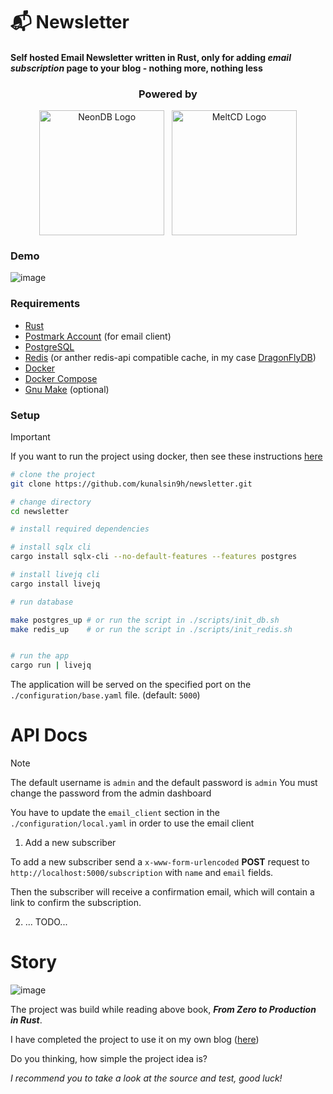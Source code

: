 # 📬 Newsletter

#### Self hosted Email Newsletter written in Rust, only for adding _email subscription_ page to your blog - nothing more, nothing less

<div align="center">
  <h3>Powered by</h3>
  <div style="display: flex; justify-content: center;">
  <a href="https://neon.tech/">
  <img width="200px" src="https://i.imgur.com/ZO6E4tQ.png" alt="NeonDB Logo">
  </a>
  &nbsp;
  &nbsp;
  <a href="https://github.com/meltred/meltcd">
  <img width="200px" src="https://i.imgur.com/S3kHtNI.png" alt="MeltCD Logo"> 
  </a>
  </div>
</div> 

### Demo

![image](https://github.com/KunalSin9h/newsletter/assets/82411321/b4645e97-2f84-4769-a300-630b6e0f037a)

### Requirements

- [Rust](https://www.rust-lang.org/tools/install)
- [Postmark Account](https://postmarkapp.com/) (for email client)
- [PostgreSQL](https://www.postgresql.org/download/)
- [Redis](https://redis.io/download) (or anther redis-api compatible cache, in my case [DragonFlyDB](https://www.dragonflydb.io/))
- [Docker](https://docs.docker.com/get-docker/)
- [Docker Compose](https://docs.docker.com/compose/install/)
- [Gnu Make](https://www.gnu.org/software/make/) (optional)

### Setup

> [!IMPORTANT]
> If you want to run the project using docker, then see these instructions [here](./Docker-Setup.md)

```bash
# clone the project
git clone https://github.com/kunalsin9h/newsletter.git

# change directory
cd newsletter

# install required dependencies

# install sqlx cli
cargo install sqlx-cli --no-default-features --features postgres

# install livejq cli
cargo install livejq

# run database

make postgres_up # or run the script in ./scripts/init_db.sh
make redis_up    # or run the script in ./scripts/init_redis.sh


# run the app
cargo run | livejq
```

The application will be served on the specified port on the `./configuration/base.yaml` file. (default: `5000`)

# API Docs

> [!NOTE]
> The default username is `admin` and the default password is `admin`
> You must change the password from the admin dashboard

You have to update the `email_client` section in the `./configuration/local.yaml` in order to
use the email client

1. Add a new subscriber

To add a new subscriber send a `x-www-form-urlencoded` **POST** request to `http://localhost:5000/subscription` with `name` and `email` fields.

Then the subscriber will receive a confirmation email, which will contain a link to confirm the subscription.

2.  ... TODO...

# Story
![image](https://github.com/KunalSin9h/newsletter/assets/82411321/f982d3d3-3b04-455a-8491-4c6f76568e80)

The project was build while reading above book, **_From Zero to Production in Rust_**.

I have completed the project to use it on my own blog ([here](https://kunalsin9h.com/blog))

Do you thinking, how simple the project idea is?

_I recommend you to take a look at the source and test, good luck!_
